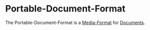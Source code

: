 # Portable-Document-Format

The Portable-Document-Format is a [Media-Format](30010000.md) for [Documents](700001.md).